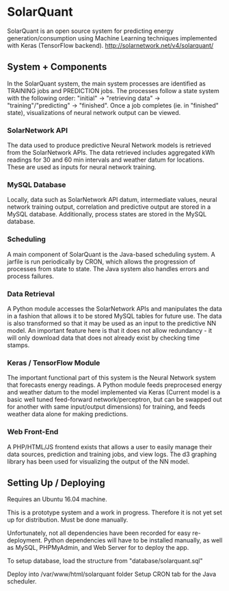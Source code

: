 SolarQuant
==========

SolarQuant is an open source system for predicting energy generation/consumption
using Machine Learning techniques implemented with Keras (TensorFlow backend).
http://solarnetwork.net/v4/solarquant/

## System + Components
In the SolarQuant system, the main system processes are identified as TRAINING jobs
and PREDICTION jobs. The processes follow a state system with the following order:
"initial" -> "retrieving data" -> "training"/"predicting" -> "finished". Once a job
completes (ie. in "finished" state), visualizations of neural network output can
be viewed.

### SolarNetwork API
The data used to produce predictive Neural Network models is retrieved from the
SolarNetwork APIs. The data retrieved includes aggregated kWh readings for 30 and 
60 min intervals and weather datum for locations. These are used as inputs for 
neural network training. 

### MySQL Database
Locally, data such as SolarNetwork API datum, intermediate values, neural network 
training output, correlation and predictive output are stored in a MySQL database. 
Additionally, process states are stored in the MySQL database. 

### Scheduling

A main component of SolarQuant is the Java-based scheduling system. A jarfile is run
periodically by CRON, which allows the progression of processes from state to state.
The Java system also handles errors and process failures.

### Data Retrieval
A Python module accesses the SolarNetwork APIs and manipulates the data in a fashion
that allows it to be stored MySQL tables for future use. The data is also transformed
 so that it may be used as an input to the predictive NN model. An important feature here
is that it does not allow redundancy - it will only download data that does not
already exist by checking time stamps.

### Keras / TensorFlow Module
The important functional part of this system is the Neural Network system that
forecasts energy readings. A Python module feeds preprocesed energy and weather datum
to the model implemented via Keras (Current model is a basic well tuned feed-forward 
network/perceptron, but can be swapped out for another with same input/output dimensions) 
for training, and feeds weather data alone for making predictions.  

### Web Front-End

A PHP/HTML/JS frontend exists that allows a user to easily manage their data sources,
prediction and training jobs, and view logs. The d3 graphing library has been used
for visualizing the output of the NN model.

## Setting Up / Deploying

Requires an Ubuntu 16.04 machine.

This is a prototype system and a work in progress. Therefore it is not yet
set up for distribution. Must be done manually.

Unfortunately, not all dependencies have been recorded for easy re-deployment.
Python dependencies will have to be installed manually, as well as MySQL, PHPMyAdmin,
and Web Server for to deploy the app.

To setup database, load the structure from "database/solarquant.sql" 

Deploy into /var/www/html/solarquant folder
Setup CRON tab for the Java scheduler.


